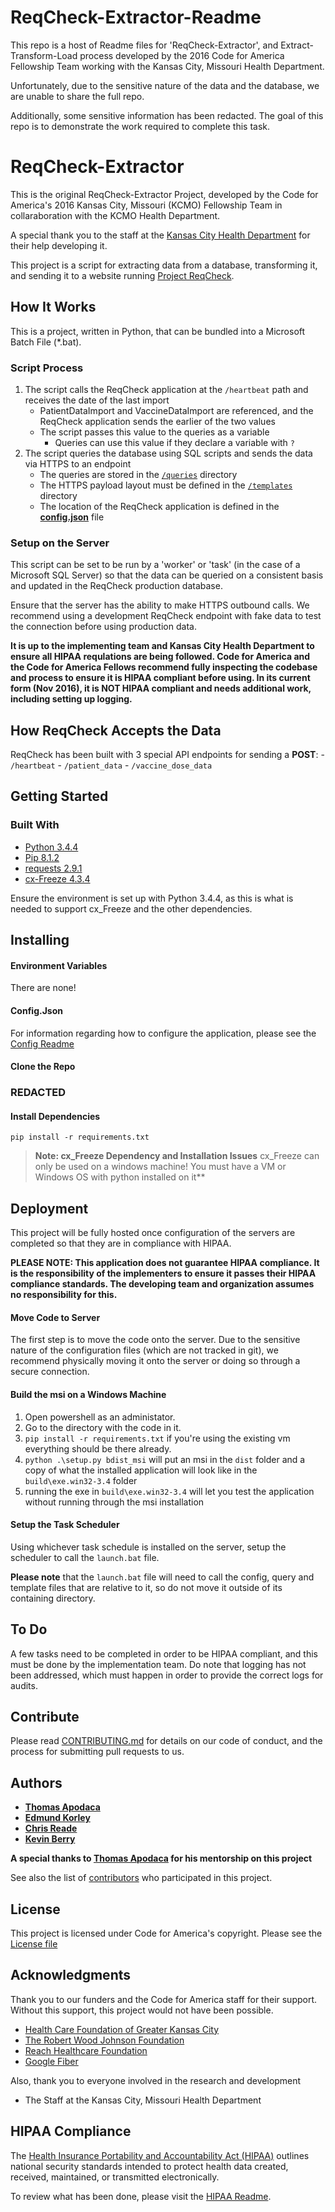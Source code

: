 # ReqCheck-Extractor-Readme
This repo is a host of Readme files for 'ReqCheck-Extractor', and Extract-Transform-Load process developed by the 2016 Code for America Fellowship Team working with the Kansas City, Missouri Health Department.

Unfortunately, due to the sensitive nature of the data and the database, we are unable to share the full repo.

Additionally, some sensitive information has been redacted. The goal of this repo is to demonstrate the work required to complete this task.

# ReqCheck-Extractor

This is the original ReqCheck-Extractor Project, developed by the Code for America's 2016 Kansas City, Missouri (KCMO) Fellowship Team in collaraboration with the KCMO Health Department.

A special thank you to the staff at the [Kansas City Health Department](http://kcmo.gov/health/clinic-services/) for their help developing it.

This project is a script for extracting data from a database, transforming it, and sending it to a website running [Project ReqCheck](https://github.com/KCMOHealthDepartment/reqcheck).

## How It Works
This is a project, written in Python, that can be bundled into a Microsoft Batch File (*.bat).

### Script Process
1. The script calls the ReqCheck application at the `/heartbeat` path and receives the date of the last import
    * PatientDataImport and VaccineDataImport are referenced, and the ReqCheck application sends the earlier of the two values
    * The script passes this value to the queries as a variable
        * Queries can use this value if they declare a variable with `?`
2. The script queries the database using SQL scripts and sends the data via HTTPS to an endpoint
    * The queries are stored in the [`/queries`](/queries) directory
    * The HTTPS payload layout must be defined in the [`/templates`](/templates) directory
    * The location of the ReqCheck application is defined in the **[config.json](config.json)** file

### Setup on the Server
This script can be set to be run by a 'worker' or 'task' (in the case of a Microsoft SQL Server) so that the data can be queried on a consistent basis and updated in the ReqCheck production database.

Ensure that the server has the ability to make HTTPS outbound calls. We recommend using a development ReqCheck endpoint with fake data to test the connection before using production data.

**It is up to the implementing team and Kansas City Health Department to ensure all HIPAA requlations are being followed. Code for America and the Code for America Fellows recommend fully inspecting the codebase and process to ensure it is HIPAA compliant before using. In its current form (Nov 2016), it is NOT HIPAA compliant and needs additional work, including setting up logging.**

## How ReqCheck Accepts the Data
ReqCheck has been built with 3 special API endpoints for sending a **POST**:
    - `/heartbeat`
    - `/patient_data`
    - `/vaccine_dose_data`


## Getting Started

### Built With

* [Python 3.4.4](https://www.python.org/downloads/release/python-344/)
* [Pip 8.1.2](https://pypi.python.org/pypi/pip/8.1.2)
* [requests 2.9.1](http://docs.python-requests.org/en/master/)
* [cx-Freeze 4.3.4](http://cx-freeze.sourceforge.net/)

Ensure the environment is set up with Python 3.4.4, as this is what is needed to support cx_Freeze and the other dependencies.


## Installing
#### Environment Variables
There are none!

#### Config.Json
For information regarding how to configure the application, please see the [Config Readme](CONFIG-SQL.md)

#### Clone the Repo

### REDACTED

#### Install Dependencies
```
pip install -r requirements.txt
```

>**Note: cx_Freeze Dependency and Installation Issues**
>cx_Freeze can only be used on a windows machine! You must have a VM or Windows OS with python installed on it**

## Deployment

This project will be fully hosted once configuration of the servers are completed so that they are in compliance with HIPAA.

**PLEASE NOTE: This application does not guarantee HIPAA compliance. It is the responsibility of the implementers to ensure it passes their HIPAA compliance standards. The developing team and organization assumes no responsibility for this.**

#### Move Code to Server

The first step is to move the code onto the server. Due to the sensitive nature of the configuration files (which are not tracked in git), we recommend physically moving it onto the server or doing so through a secure connection.

#### Build the msi on a Windows Machine

1. Open powershell as an administator.
2. Go to the directory with the code in it.
3. `pip install -r requirements.txt` if you're using the existing vm everything should be there already.
4. `python .\setup.py bdist_msi` will put an msi in the `dist` folder and a copy of what the installed application will look like in the `build\exe.win32-3.4` folder
5. running the exe in `build\exe.win32-3.4` will let you test the application without running through the msi installation

#### Setup the Task Scheduler

Using whichever task schedule is installed on the server, setup the scheduler to call the `launch.bat` file. 

**Please note** that the `launch.bat` file will need to call the config, query and template files that are relative to it, so do not move it outside of its containing directory.

## To Do

A few tasks need to be completed in order to be HIPAA compliant, and this must be done by the implementation team. Do note that logging has not been addressed, which must happen in order to provide the correct logs for audits.

## Contribute
Please read [CONTRIBUTING.md](CONTRIBUTING.md) for details on our code of conduct, and the process for submitting pull requests to us.

## Authors

* **[Thomas Apodaca](https://github.com/tmaybe)**
* **[Edmund Korley](https://github.com/emkk)**
* **[Chris Reade](https://github.com/creade)**
* **[Kevin Berry](https://github.com/lostmarinero)**

**A special thanks to [Thomas Apodaca](https://github.com/tmaybe) for his mentorship on this project**

See also the list of [contributors](https://github.com/your/project/contributors) who participated in this project.

## License

This project is licensed under Code for America's copyright. Please see the [License file](LICENSE.md)

## Acknowledgments

Thank you to our funders and the Code for America staff for their support. Without this support, this project would not have been possible.

* [Health Care Foundation of Greater Kansas City](http://hcfgkc.org/)
* [The Robert Wood Johnson Foundation](http://www.rwjf.org/)
* [Reach Healthcare Foundation](https://reachhealth.org/)
* [Google Fiber](https://fiber.google.com/)

Also, thank you to everyone involved in the research and development

* The Staff at the Kansas City, Missouri Health Department


## HIPAA Compliance

The [Health Insurance Portability and Accountability Act (HIPAA)](https://en.wikipedia.org/wiki/Health_Insurance_Portability_and_Accountability_Act) outlines national security standards intended to protect health data created, received, maintained, or transmitted electronically.

To review what has been done, please visit the [HIPAA Readme](HIPAA.md).

